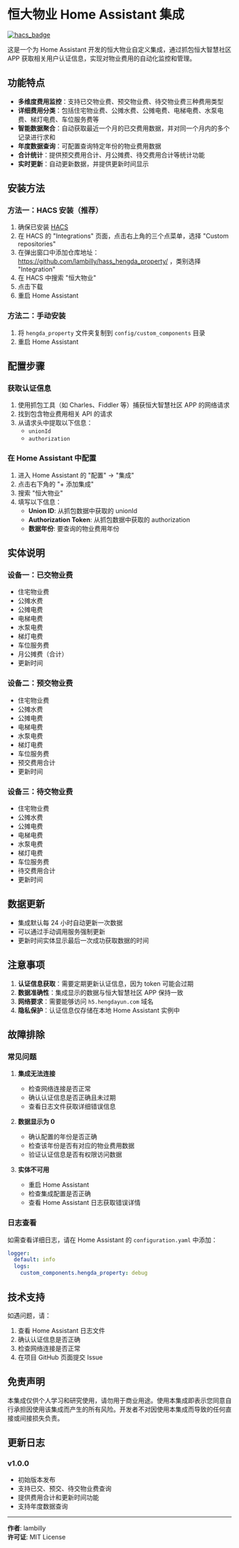 # 恒大物业 Home Assistant 集成

[![hacs_badge](https://img.shields.io/badge/HACS-Custom-41BDF5.svg)](https://github.com/hacs/integration)

这是一个为 Home Assistant 开发的恒大物业自定义集成，通过抓包恒大智慧社区 APP 获取相关用户认证信息，实现对物业费用的自动化监控和管理。

## 功能特点

- **多维度费用监控**：支持已交物业费、预交物业费、待交物业费三种费用类型
- **详细费用分类**：包括住宅物业费、公摊水费、公摊电费、电梯电费、水泵电费、梯灯电费、车位服务费等
- **智能数据聚合**：自动获取最近一个月的已交费用数据，并对同一个月内的多个记录进行求和
- **年度数据查询**：可配置查询特定年份的物业费用数据
- **合计统计**：提供预交费用合计、月公摊费、待交费用合计等统计功能
- **实时更新**：自动更新数据，并提供更新时间显示

## 安装方法

### 方法一：HACS 安装（推荐）
1. 确保已安装 [HACS](https://hacs.xyz/)
2. 在 HACS 的 "Integrations" 页面，点击右上角的三个点菜单，选择 "Custom repositories"
3. 在弹出窗口中添加仓库地址：https://github.com/lambilly/hass_hengda_property/ ，类别选择 "Integration"
4. 在 HACS 中搜索 "恒大物业"
5. 点击下载
6. 重启 Home Assistant

### 方法二：手动安装
1. 将 `hengda_property` 文件夹复制到 `config/custom_components` 目录
2. 重启 Home Assistant

## 配置步骤

### 获取认证信息
1. 使用抓包工具（如 Charles、Fiddler 等）捕获恒大智慧社区 APP 的网络请求
2. 找到包含物业费用相关 API 的请求
3. 从请求头中提取以下信息：
   - `unionId`
   - `authorization`

### 在 Home Assistant 中配置
1. 进入 Home Assistant 的 "配置" -> "集成"
2. 点击右下角的 "+ 添加集成"
3. 搜索 "恒大物业"
4. 填写以下信息：
   - **Union ID**: 从抓包数据中获取的 unionId
   - **Authorization Token**: 从抓包数据中获取的 authorization
   - **数据年份**: 要查询的物业费用年份

## 实体说明

### 设备一：已交物业费
- 住宅物业费
- 公摊水费
- 公摊电费
- 电梯电费
- 水泵电费
- 梯灯电费
- 车位服务费
- 月公摊费（合计）
- 更新时间

### 设备二：预交物业费
- 住宅物业费
- 公摊水费
- 公摊电费
- 电梯电费
- 水泵电费
- 梯灯电费
- 车位服务费
- 预交费用合计
- 更新时间

### 设备三：待交物业费
- 住宅物业费
- 公摊水费
- 公摊电费
- 电梯电费
- 水泵电费
- 梯灯电费
- 车位服务费
- 待交费用合计
- 更新时间

## 数据更新

- 集成默认每 24 小时自动更新一次数据
- 可以通过手动调用服务强制更新
- 更新时间实体显示最后一次成功获取数据的时间

## 注意事项

1. **认证信息获取**：需要定期更新认证信息，因为 token 可能会过期
2. **数据准确性**：集成显示的数据与恒大智慧社区 APP 保持一致
3. **网络要求**：需要能够访问 `h5.hengdayun.com` 域名
4. **隐私保护**：认证信息仅存储在本地 Home Assistant 实例中

## 故障排除

### 常见问题

1. **集成无法连接**
   - 检查网络连接是否正常
   - 确认认证信息是否正确且未过期
   - 查看日志文件获取详细错误信息

2. **数据显示为 0**
   - 确认配置的年份是否正确
   - 检查该年份是否有对应的物业费用数据
   - 验证认证信息是否有权限访问数据

3. **实体不可用**
   - 重启 Home Assistant
   - 检查集成配置是否正确
   - 查看 Home Assistant 日志获取错误详情

### 日志查看

如需查看详细日志，请在 Home Assistant 的 `configuration.yaml` 中添加：

```yaml
logger:
  default: info
  logs:
    custom_components.hengda_property: debug
```

## 技术支持

如遇问题，请：
1. 查看 Home Assistant 日志文件
2. 确认认证信息是否正确
3. 检查网络连接是否正常
4. 在项目 GitHub 页面提交 Issue

## 免责声明

本集成仅供个人学习和研究使用，请勿用于商业用途。使用本集成即表示您同意自行承担因使用该集成而产生的所有风险。开发者不对因使用本集成而导致的任何直接或间接损失负责。

## 更新日志

### v1.0.0
- 初始版本发布
- 支持已交、预交、待交物业费查询
- 提供费用合计和更新时间功能
- 支持年度数据查询

---

**作者**: lambilly  
**许可证**: MIT License
